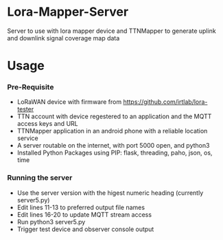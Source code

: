 # Lora-Mapper-Server
Server to use with lora mapper device and TTNMapper to generate uplink and downlink signal coverage map data

# Usage

### Pre-Requisite
- LoRaWAN device with firmware from https://github.com/irtlab/lora-tester
- TTN account with device regestered to an application and the MQTT access keys and URL
- TTNMapper application in an android phone with a reliable location service
- A server routable on the internet, with port 5000 open, and python3
- Installed Python Packages using PIP: flask, threading, paho, json, os, time

### Running the server
- Use the server version with the higest numeric heading (currently server5.py)
- Edit lines 11-13 to preferred output file names
- Edit lines 16-20 to update MQTT stream access
- Run python3 server5.py
- Trigger test device and observer console output
